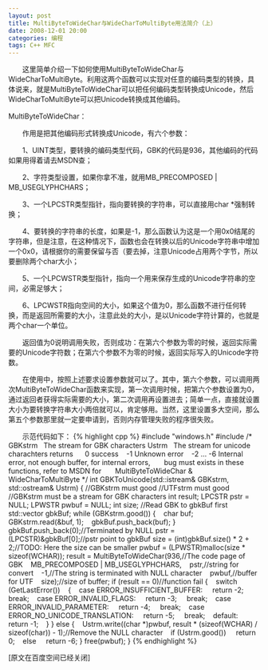 ```yaml
---
layout: post
title: MultiByteToWideChar与WideCharToMultiByte用法简介（上）
date: 2008-12-01 20:00
categories: 编程
tags: C++ MFC
---
```


　　这里简单介绍一下如何使用MultiByteToWideChar与WideCharToMultiByte。利用这两个函数可以实现对任意的编码类型的转换，具体说来，就是MultiByteToWideChar可以把任何编码类型转换成Unicode，然后WideCharToMultiByte可以把Unicode转换成其他编码。

<!-- more -->



MultiByteToWideChar：

　　作用是把其他编码形式转换成Unicode，有六个参数：

　　1、UINT类型，要转换的编码类型代码，GBK的代码是936，其他编码的代码如果用得着请去MSDN查；

　　2、字符类型设置，如果你拿不准，就用MB_PRECOMPOSED | MB_USEGLYPHCHARS；

　　3、一个LPCSTR类型指针，指向要转换的字符串，可以直接用char *强制转换；

　　4、要转换的字符串的长度，如果是-1，那么函数认为这是一个用0x0结尾的字符串，但是注意，在这种情况下，函数也会在转换以后的Unicode字符串中增加一个0x0，请根据你的需要保留与否（要去掉，注意Unicode占用两个字节，所以要删除两个char大小；

　　5、一个LPCWSTR类型指针，指向一个用来保存生成的Unicode字符串的空间，必需足够大；

　　6、LPCWSTR指向空间的大小，如果这个值为0，那么函数不进行任何转换，而是返回所需要的大小，注意此处的大小，是以Unicode字符计算的，也就是两个char一个单位。

　　返回值为0说明调用失败，否则成功：在第六个参数为零的时候，返回实际需要的Unicode字符数；在第六个参数不为零的时候，返回实际写入的Unicode字符数。

　　在使用中，按照上述要求设置参数就可以了。其中，第六个参数，可以调用两次MultiByteToWideChar函数来实现，第一次调用时候，把第六个参数设置为0，通过返回者获得实际需要的大小，第二次调用再设置进去；简单一点，直接就设置大小为要转换字符串大小两倍就可以，肯定够用。当然，这里设置多大空间，那么第五个参数那里就一定要申请到，否则内存管理失败的程序很失败。

　　示范代码如下：
{% highlight cpp %}
#include "windows.h"
#include <vector>
/*
GBKstrm    The stream for GBK characters
Ustrm    The stream for unicode charachters
returns  
    0 success
    -1 Unknown error
    -2 ... -6 Internal error, not enough buffer, for internal errors, 
       bug must exists in these functions, refer to MSDN for
       MultiByteToWideChar & WideCharToMultiByte
*/
int GBKToUnicode(std::istream& GBKstrm, std::ostream& Ustrm)
{
//GBKstrm must good
//UTFstrm must good
//GBKstrm must be a stream for GBK characters
int result;
LPCSTR pstr = NULL;
LPWSTR pwbuf = NULL;
int size;
//Read GBK to gbkBuf first
std::vector<char> gbkBuf;
while (GBKstrm.good())
{
    char buf;
    GBKstrm.read(&buf, 1);
    gbkBuf.push_back(buf);
}
gbkBuf.push_back(0);//Terminated by NULL
pstr = (LPCSTR)&gbkBuf[0];//pstr point to gbkBuf
size = (int)gbkBuf.size() * 2 + 2;//TODO: Here the size can be smaller
pwbuf = (LPWSTR)malloc(size * sizeof(WCHAR));
result = MultiByteToWideChar(936,//The code page of GBK
    MB_PRECOMPOSED | MB_USEGLYPHCHARS,
    pstr,//string for convert
    -1,//The string is terminated with NULL character
    pwbuf,//buffer for UTF
    size);//size of buffer;
if (result == 0)//function fail
{
    switch (GetLastError())
    {
    case ERROR_INSUFFICIENT_BUFFER:
     return -2;
     break;
    case ERROR_INVALID_FLAGS:
     return -3;
     break;
    case ERROR_INVALID_PARAMETER:
     return -4;
     break;
    case ERROR_NO_UNICODE_TRANSLATION:
     return -5;
     break;
    default:
     return -1;
    }
}
else
{
    Ustrm.write((char *)pwbuf, result * (sizeof(WCHAR) / sizeof(char)) - 1);//Remove the NULL character
    if (Ustrm.good())
     return 0;
    else
     return -6;
}
free(pwbuf);
}
{% endhighlight %}

[原文在百度空间已经关闭]

